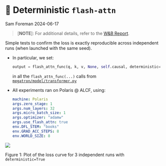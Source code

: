# 🎰 Deterministic `flash-attn`
Sam Foreman
2024-06-17

<link rel="preconnect" href="https://fonts.googleapis.com">

> \[**NOTE**\]: For additional details, refer to the [W&B
> Report](https://api.wandb.ai/links/aurora_gpt/nqjjhzd5).

Simple tests to confirm the loss is exactly reproducible across
independent runs (when launched with the same seed).

- In particular, we set:

  ``` python
  output = flash_attn_func(q, k, v, None, self.causal, deterministic=True)
  ```

  in all the `flash_attn_func(...)` calls from
  [`megatron/model/transformer.py`](https://github.com/argonne-lcf/Megatron-DeepSpeed/blob/main/megatron/model/transformer.py)

- All experiments ran on Polaris @ ALCF, using:

  ``` yaml
  machine: Polaris
  args.zero_stage: 1
  args.num_layers: 32
  args.micro_batch_size: 1
  args.optimizer: "adamw"
  args.use_flash_attn: true
  env.DFL_STEM: "books"
  env.GRAD_ACC_STEPS: 8
  env.WORLD_SIZE: 8
  ```

<div id="fig-loss">

![](./assets/deterministic-flash-attn-loss.svg)

Figure 1: Plot of the loss curve for 3 independent runs with
`deterministic=True`

</div>
